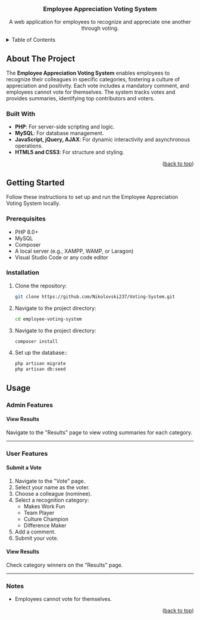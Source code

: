 <a name="readme-top"></a>
<div align="center">
  <h3 align="center">Employee Appreciation Voting System</h3>
  <p align="center">
    A web application for employees to recognize and appreciate one another through voting.
  </p>
</div>

<!-- TABLE OF CONTENTS -->
<details>
  <summary>Table of Contents</summary>
  <ol>
    <li>
      <a href="#about-the-project">About The Project</a>
      <ul>
        <li><a href="#built-with">Built With</a></li>
      </ul>
    </li>
    <li>
      <a href="#getting-started">Getting Started</a>
      <ul>
        <li><a href="#prerequisites">Prerequisites</a></li>
        <li><a href="#installation">Installation</a></li>
      </ul>
    </li>
    <li><a href="#usage">Usage</a></li>
  </ol>
</details>

<!-- ABOUT THE PROJECT -->
## About The Project

The **Employee Appreciation Voting System** enables employees to recognize their colleagues in specific categories, fostering a culture of appreciation and positivity. Each vote includes a mandatory comment, and employees cannot vote for themselves. The system tracks votes and provides summaries, identifying top contributors and voters.

### Built With

* **PHP**: For server-side scripting and logic.
* **MySQL**: For database management.
* **JavaScript, jQuery, AJAX**: For dynamic interactivity and asynchronous operations.
* **HTML5 and CSS3**: For structure and styling.

<p align="right">(<a href="#readme-top">back to top</a>)</p>

<!-- GETTING STARTED -->
## Getting Started

Follow these instructions to set up and run the Employee Appreciation Voting System locally.

### Prerequisites

* PHP 8.0+
* MySQL
* Composer
* A local server (e.g., XAMPP, WAMP, or Laragon)
* Visual Studio Code or any code editor

### Installation

1. Clone the repository:
   ```sh
   git clone https://github.com/Nikolovski237/Voting-System.git
2. Navigate to the project directory:
    ```sh
    cd employee-voting-system
3. Navigate to the project directory:
    ```sh
    composer install
4. Set up the database::
    ```sh
    php artisan migrate
    php artisan db:seed

## Usage

### Admin Features

#### View Results
Navigate to the "Results" page to view voting summaries for each category.

---

### User Features

#### Submit a Vote
1. Navigate to the "Vote" page.
2. Select your name as the voter.
3. Choose a colleague (nominee).
4. Select a recognition category:
   - Makes Work Fun
   - Team Player
   - Culture Champion
   - Difference Maker
5. Add a comment.
6. Submit your vote.

#### View Results
Check category winners on the "Results" page.

---

### Notes
- Employees cannot vote for themselves.

<p align="right">(<a href="#readme-top">back to top</a>)</p>

